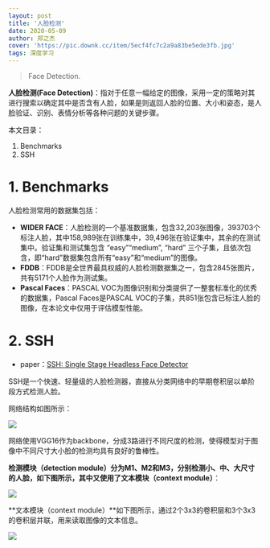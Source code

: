 ```yaml
---
layout: post
title: '人脸检测'
date: 2020-05-09
author: 郑之杰
cover: 'https://pic.downk.cc/item/5ecf4fc7c2a9a83be5ede3fb.jpg'
tags: 深度学习
---
```


> Face Detection.

**人脸检测(Face Detection)**：指对于任意一幅给定的图像，采用一定的策略对其进行搜索以确定其中是否含有人脸，如果是则返回人脸的位置、大小和姿态，是人脸验证、识别、表情分析等各种问题的关键步骤。

本文目录：
1. Benchmarks
2. SSH

# 1. Benchmarks
人脸检测常用的数据集包括：
- **WIDER FACE**：人脸检测的一个基准数据集，包含32,203张图像，393703个标注人脸，其中158,989张在训练集中，39,496张在验证集中，其余的在测试集中。验证集和测试集包含 “easy”“medium”, “hard” 三个子集，且依次包含，即“hard”数据集包含所有“easy”和“medium”的图像。
- **FDDB**：FDDB是全世界最具权威的人脸检测数据集之一，包含2845张图片，共有5171个人脸作为测试集。
- **Pascal Faces**：PASCAL VOC为图像识别和分类提供了一整套标准化的优秀的数据集，Pascal Faces是PASCAL VOC的子集，共851张包含已标注人脸的图像，在本论文中仅用于评估模型性能。

# 2. SSH
- paper：[SSH: Single Stage Headless Face Detector](https://arxiv.org/abs/1708.03979)

SSH是一个快速、轻量级的人脸检测器，直接从分类网络中的早期卷积层以单阶段方式检测人脸。

网络结构如图所示：

![](https://pic.downk.cc/item/5ecf4f8ac2a9a83be5eda2df.jpg)

网络使用VGG16作为backbone，分成3路进行不同尺度的检测，使得模型对于图像中不同尺寸大小脸的检测均具有良好的鲁棒性。

**检测模块（detection module）**分为M1、M2和M3，分别检测小、中、大尺寸的人脸，如下图所示，其中又使用了**文本模块（context module）**：

![](https://pic.downk.cc/item/5ecf519bc2a9a83be5f009fd.jpg)

**文本模块（context module）**如下图所示，通过2个3x3的卷积层和3个3x3的卷积层并联，用来读取图像的文本信息。

![](https://pic.downk.cc/item/5ecf52c5c2a9a83be5f159e4.jpg)